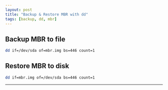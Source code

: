 ```yaml
---
layout: post
title: "Backup & Restore MBR with dd"
tags: [backup, dd, mbr]
---
```


## Backup MBR to file
```bash
dd if=/dev/sda of=mbr.img bs=446 count=1
```

## Restore MBR to disk
```bash
dd if=mbr.img of=/dev/sda bs=446 count=1
```

---
